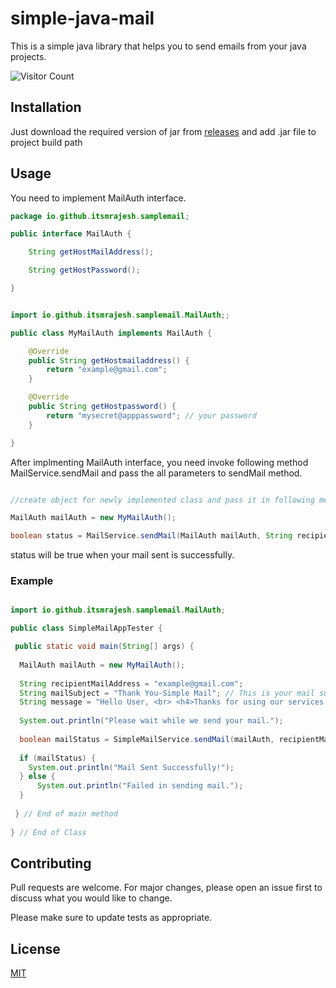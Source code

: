 # simple-java-mail

This is a simple java library that helps you to send emails from your java projects.


![Visitor Count](https://profile-counter.glitch.me/{itsmrajesh}/count.svg)

## Installation

Just download the required version of jar from [releases](https://github.com/itsmrajesh/simple-java-mail/releases) and add .jar file to project build path

## Usage

You need to implement MailAuth interface.

```java
package io.github.itsmrajesh.samplemail;

public interface MailAuth {

	String getHostMailAddress();

	String getHostPassword();

}
```


```java

import io.github.itsmrajesh.samplemail.MailAuth;;

public class MyMailAuth implements MailAuth {

	@Override
	public String getHostmailaddress() {
		return "example@gmail.com";
	}

	@Override
	public String getHostpassword() {
		return "mysecret@apppassword"; // your password 
	}

}


```


After implmenting MailAuth interface, you need invoke following method MailService.sendMail and pass the all parameters to sendMail method. 

```java

//create object for newly implemented class and pass it in following method

MailAuth mailAuth = new MyMailAuth(); 

boolean status = MailService.sendMail(MailAuth mailAuth, String recipientMailAddress, String mailSubject, String message);

```

status will be true when your mail sent is successfully.

### Example

```java

import io.github.itsmrajesh.samplemail.MailAuth;

public class SimpleMailAppTester {

 public static void main(String[] args) {
		
  MailAuth mailAuth = new MyMailAuth();
		
  String recipientMailAddress = "example@gmail.com";
  String mailSubject = "Thank You-Simple Mail"; // This is your mail subject
  String message = "Hello User, <br> <h4>Thanks for using our services.</h4> <br> <br> Thank You, <br> Team Simple Mail.";
		
  System.out.println("Please wait while we send your mail.");
		
  boolean mailStatus = SimpleMailService.sendMail(mailAuth, recipientMailAddress, mailSubject, message);
		
  if (mailStatus) {
	System.out.println("Mail Sent Successfully!");
  } else {
	  System.out.println("Failed in sending mail.");
  }
  
 } // End of main method
 
} // End of Class

```



## Contributing
Pull requests are welcome. For major changes, please open an issue first to discuss what you would like to change.

Please make sure to update tests as appropriate.

## License
[MIT](https://choosealicense.com/licenses/mit/)
